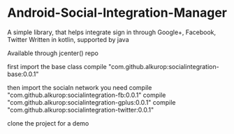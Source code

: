 # Android-Social-Integration-Manager
A simple library, that helps integrate sign in through Google+, Facebook, Twitter
Written in kotlin, supported by java


Available through jcenter() repo

first import the base class
compile "com.github.alkurop:socialintegration-base:0.0.1"

then import the socialn network you need
compile "com.github.alkurop:socialintegration-fb:0.0.1"
compile "com.github.alkurop:socialintegration-gplus:0.0.1"
compile "com.github.alkurop:socialintegration-twitter:0.0.1"


clone the project for a demo

